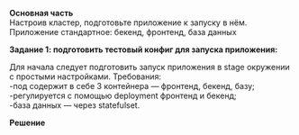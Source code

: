 **Основная часть**     
Настроив кластер, подготовьте приложение к запуску в нём. Приложение стандартное: бекенд, фронтенд, база данных      
    
**Задание 1: подготовить тестовый конфиг для запуска приложения:**   
    
Для начала следует подготовить запуск приложения в stage окружении с простыми настройками. Требования:    
-под содержит в себе 3 контейнера — фронтенд, бекенд, базу;    
-регулируется с помощью deployment фронтенд и бекенд;    
-база данных — через statefulset.        
 
    
**Решение**   

```
